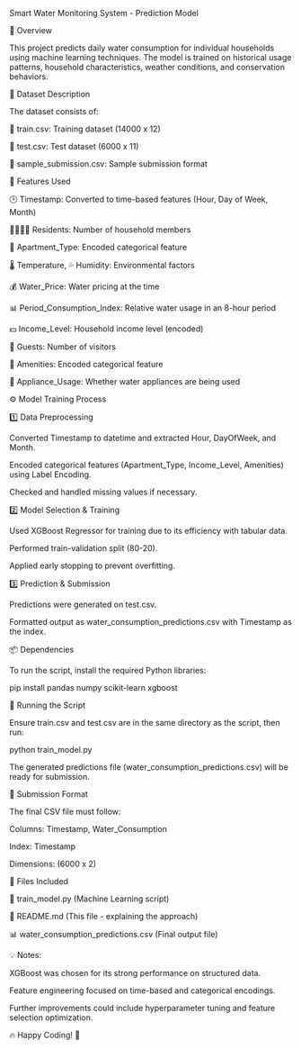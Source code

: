 Smart Water Monitoring System - Prediction Model

📌 Overview

This project predicts daily water consumption for individual households using machine learning techniques. The model is trained on historical usage patterns, household characteristics, weather conditions, and conservation behaviors.

📂 Dataset Description

The dataset consists of:

📄 train.csv: Training dataset (14000 x 12)

📄 test.csv: Test dataset (6000 x 11)

📄 sample_submission.csv: Sample submission format

🔹 Features Used

🕒 Timestamp: Converted to time-based features (Hour, Day of Week, Month)

👨‍👩‍👧‍👦 Residents: Number of household members

🏢 Apartment_Type: Encoded categorical feature

🌡 Temperature, 💦 Humidity: Environmental factors

💰 Water_Price: Water pricing at the time

📊 Period_Consumption_Index: Relative water usage in an 8-hour period

💵 Income_Level: Household income level (encoded)

🎉 Guests: Number of visitors

🏡 Amenities: Encoded categorical feature

🔧 Appliance_Usage: Whether water appliances are being used

⚙️ Model Training Process

1️⃣ Data Preprocessing

Converted Timestamp to datetime and extracted Hour, DayOfWeek, and Month.

Encoded categorical features (Apartment_Type, Income_Level, Amenities) using Label Encoding.

Checked and handled missing values if necessary.

2️⃣ Model Selection & Training

Used XGBoost Regressor for training due to its efficiency with tabular data.

Performed train-validation split (80-20).

Applied early stopping to prevent overfitting.

3️⃣ Prediction & Submission

Predictions were generated on test.csv.

Formatted output as water_consumption_predictions.csv with Timestamp as the index.

📦 Dependencies

To run the script, install the required Python libraries:

pip install pandas numpy scikit-learn xgboost

🚀 Running the Script

Ensure train.csv and test.csv are in the same directory as the script, then run:

python train_model.py

The generated predictions file (water_consumption_predictions.csv) will be ready for submission.

📑 Submission Format

The final CSV file must follow:

Columns: Timestamp, Water_Consumption

Index: Timestamp

Dimensions: (6000 x 2)

📁 Files Included

📜 train_model.py (Machine Learning script)

📘 README.md (This file - explaining the approach)

📊 water_consumption_predictions.csv (Final output file)

💡 Notes:

XGBoost was chosen for its strong performance on structured data.

Feature engineering focused on time-based and categorical encodings.

Further improvements could include hyperparameter tuning and feature selection optimization.

🔥 Happy Coding! 🚀

